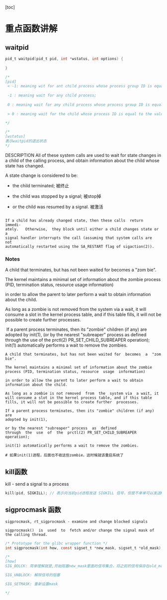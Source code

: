 [toc]

# 重点函数讲解

## waitpid

```c
pid_t waitpid(pid_t pid, int *wstatus, int options) {
    
}

/*
[pid]
 < -1: meaning wit for ant child process whose process group ID is equal to the [absolute] value of pid;
 
 -1 : meaning wait for any child process;
 
 0 : meaning wait for any child process whose process group ID is equal to that of the calling process at the time of the call to waitpid();
 
 > 0 : meaning wait for the child whose process ID is equal to the value of pid.

*/

/*
[wstatus]
表示waitpid的退出状态
*/
```





DESCRIPTION
       All of these system calls are used to wait for state changes in a child
       of the calling process, and obtain information about  the  child  whose
       state  has changed.  

A state change is considered to be: 

* the child terminated;  被终止

* the child was stopped by a signal;  被stop掉
* or the child was resumed by a  signal. 被激活

```shell

If a child has already changed state, then these calls  return  immedi‐
ately.   Otherwise,  they block until either a child changes state or a
signal handler interrupts the call (assuming that system calls are  not
automatically restarted using the SA_RESTART flag of sigaction(2)). 
```

 ### Notes

A child that terminates, but has not been waited for  becomes  a  "zom bie".  

The kernel maintains a minimal set of information about the zombie process (PID, termination status, resource  usage  information)  

in order to allow the parent to later perform a wait to obtain information about the child.  

As long as a zombie is not removed  from  the  system via  a wait, it will consume a slot in the kernel process table, and if this table fills, it will not be possible to create further  processes.





​       If a parent process terminates, then its "zombie" children (if any) are
​       adopted by init(1), (or by the nearest "subreaper" process  as  defined
​       through  the  use  of  the  prctl(2) PR_SET_CHILD_SUBREAPER operation);
​       init(1) automatically performs a wait to remove the zombies.

```shell
A child that terminates, but has not been waited for  becomes  a  "zom bie".  

The kernel maintains a minimal set of information about the zombie process (PID, termination status, resource  usage  information)  

in order to allow the parent to later perform a wait to obtain information about the child.  

As long as a zombie is not removed  from  the  system via  a wait, it will consume a slot in the kernel process table, and if this table fills, it will not be possible to create further  processes.

If a parent process terminates, then its "zombie" children (if any) are
adopted by init(1), 

or by the nearest "subreaper" process  as  defined
through  the  use  of  the  prctl(2) PR_SET_CHILD_SUBREAPER operation);

init(1) automatically performs a wait to remove the zombies.

# 如果init(1)进程，后面也不收这些zombie，这时候就该重启系统了
```



## kill函数

kill  - send a signal to a process

```c
kill(pid, SIGKILL); // 表示向当前pid进程发送 SIGKILL 信号，但是不单单可以发送KILL信号
```



## sigprocmask 函数







```shell
sigprocmask, rt_sigprocmask - examine and change blocked signals

sigprocmask()  is  used  to  fetch and/or change the signal mask of the calling thread.
```



```c
/* Prototype for the glibc wrapper function */
int sigprocmask(int how, const sigset_t *new_mask, sigset_t *old_mask);

/*
[how]
SIG_BOLCK: 简单理解就是,开始阻塞new_mask里面的信号集合，将之前的信号保存在old_mask里面；

SIG_UNBLOCK: 解除信号的阻塞

SIG_SETMASK: 重新设置mask

*/


```





